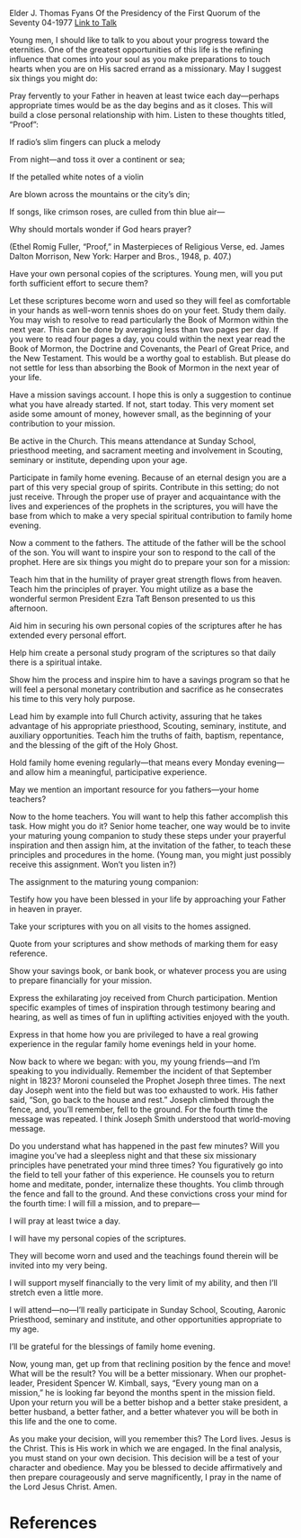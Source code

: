 Elder J. Thomas Fyans
Of the Presidency of the First Quorum of the Seventy
04-1977
[Link to Talk](https://www.churchofjesuschrist.org/study/general-conference/1977/04/prepare-now-for-your-mission?lang=eng)

Young men, I should like to talk to you about your progress toward the eternities. One of the greatest opportunities of this life is the refining influence that comes into your soul as you make preparations to touch hearts when you are on His sacred errand as a missionary. May I suggest six things you might do:





Pray fervently to your Father in heaven at least twice each day—perhaps appropriate times would be as the day begins and as it closes. This will build a close personal relationship with him. Listen to these thoughts titled, “Proof”:





If radio’s slim fingers can pluck a melody

From night—and toss it over a continent or sea;

If the petalled white notes of a violin

Are blown across the mountains or the city’s din;

If songs, like crimson roses, are culled from thin blue air—

Why should mortals wonder if God hears prayer?





(Ethel Romig Fuller, “Proof,” in Masterpieces of Religious Verse, ed. James Dalton Morrison, New York: Harper and Bros., 1948, p. 407.)









Have your own personal copies of the scriptures. Young men, will you put forth sufficient effort to secure them?





Let these scriptures become worn and used so they will feel as comfortable in your hands as well-worn tennis shoes do on your feet. Study them daily. You may wish to resolve to read particularly the Book of Mormon within the next year. This can be done by averaging less than two pages per day. If you were to read four pages a day, you could within the next year read the Book of Mormon, the Doctrine and Covenants, the Pearl of Great Price, and the New Testament. This would be a worthy goal to establish. But please do not settle for less than absorbing the Book of Mormon in the next year of your life.





Have a mission savings account. I hope this is only a suggestion to continue what you have already started. If not, start today. This very moment set aside some amount of money, however small, as the beginning of your contribution to your mission.





Be active in the Church. This means attendance at Sunday School, priesthood meeting, and sacrament meeting and involvement in Scouting, seminary or institute, depending upon your age.





Participate in family home evening. Because of an eternal design you are a part of this very special group of spirits. Contribute in this setting; do not just receive. Through the proper use of prayer and acquaintance with the lives and experiences of the prophets in the scriptures, you will have the base from which to make a very special spiritual contribution to family home evening.





Now a comment to the fathers. The attitude of the father will be the school of the son. You will want to inspire your son to respond to the call of the prophet. Here are six things you might do to prepare your son for a mission:





Teach him that in the humility of prayer great strength flows from heaven. Teach him the principles of prayer. You might utilize as a base the wonderful sermon President Ezra Taft Benson presented to us this afternoon.





Aid him in securing his own personal copies of the scriptures after he has extended every personal effort.





Help him create a personal study program of the scriptures so that daily there is a spiritual intake.





Show him the process and inspire him to have a savings program so that he will feel a personal monetary contribution and sacrifice as he consecrates his time to this very holy purpose.





Lead him by example into full Church activity, assuring that he takes advantage of his appropriate priesthood, Scouting, seminary, institute, and auxiliary opportunities. Teach him the truths of faith, baptism, repentance, and the blessing of the gift of the Holy Ghost.





Hold family home evening regularly—that means every Monday evening—and allow him a meaningful, participative experience.





May we mention an important resource for you fathers—your home teachers?

Now to the home teachers. You will want to help this father accomplish this task. How might you do it? Senior home teacher, one way would be to invite your maturing young companion to study these steps under your prayerful inspiration and then assign him, at the invitation of the father, to teach these principles and procedures in the home. (Young man, you might just possibly receive this assignment. Won’t you listen in?)

The assignment to the maturing young companion:





Testify how you have been blessed in your life by approaching your Father in heaven in prayer.





Take your scriptures with you on all visits to the homes assigned.





Quote from your scriptures and show methods of marking them for easy reference.





Show your savings book, or bank book, or whatever process you are using to prepare financially for your mission.





Express the exhilarating joy received from Church participation. Mention specific examples of times of inspiration through testimony bearing and hearing, as well as times of fun in uplifting activities enjoyed with the youth.





Express in that home how you are privileged to have a real growing experience in the regular family home evenings held in your home.





Now back to where we began: with you, my young friends—and I’m speaking to you individually. Remember the incident of that September night in 1823? Moroni counseled the Prophet Joseph three times. The next day Joseph went into the field but was too exhausted to work. His father said, “Son, go back to the house and rest.” Joseph climbed through the fence, and, you’ll remember, fell to the ground. For the fourth time the message was repeated. I think Joseph Smith understood that world-moving message.

Do you understand what has happened in the past few minutes? Will you imagine you’ve had a sleepless night and that these six missionary principles have penetrated your mind three times? You figuratively go into the field to tell your father of this experience. He counsels you to return home and meditate, ponder, internalize these thoughts. You climb through the fence and fall to the ground. And these convictions cross your mind for the fourth time: I will fill a mission, and to prepare—





I will pray at least twice a day.





I will have my personal copies of the scriptures.





They will become worn and used and the teachings found therein will be invited into my very being.





I will support myself financially to the very limit of my ability, and then I’ll stretch even a little more.





I will attend—no—I’ll really participate in Sunday School, Scouting, Aaronic Priesthood, seminary and institute, and other opportunities appropriate to my age.





I’ll be grateful for the blessings of family home evening.





Now, young man, get up from that reclining position by the fence and move! What will be the result? You will be a better missionary. When our prophet-leader, President Spencer W. Kimball, says, “Every young man on a mission,” he is looking far beyond the months spent in the mission field. Upon your return you will be a better bishop and a better stake president, a better husband, a better father, and a better whatever you will be both in this life and the one to come.

As you make your decision, will you remember this? The Lord lives. Jesus is the Christ. This is His work in which we are engaged. In the final analysis, you must stand on your own decision. This decision will be a test of your character and obedience. May you be blessed to decide affirmatively and then prepare courageously and serve magnificently, I pray in the name of the Lord Jesus Christ. Amen.

# References
